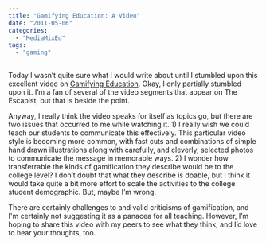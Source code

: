 ```yaml
---
title: "Gamifying Education: A Video"
date: "2011-05-06"
categories: 
  - "MediaMixEd"
tags: 
  - "gaming"
---
```


Today I wasn’t quite sure what I would write about until I stumbled upon this excellent video on [Gamifying Education](http://www.escapistmagazine.com/videos/view/extra-credits/3167-Gamifying-Education). Okay, I only partially stumbled upon it. I’m a fan of several of the video segments that appear on The Escapist, but that is beside the point.

Anyway, I really think the video speaks for itself as topics go, but there are two issues that occurred to me while watching it. 1) I really wish we could teach our students to communicate this effectively. This particular video style is becoming more common, with fast cuts and combinations of simple hand drawn illustrations along with carefully, and cleverly, selected photos to communicate the message in memorable ways. 2) I wonder how transferrable the kinds of gamification they describe would be to the college level? I don’t doubt that what they describe is doable, but I think it would take quite a bit more effort to scale the activities to the college student demographic. But, maybe I’m wrong.

There are certainly challenges to and valid criticisms of gamification, and I'm certainly not suggesting it as a panacea for all teaching. However, I’m hoping to share this video with my peers to see what they think, and I’d love to hear your thoughts, too.
